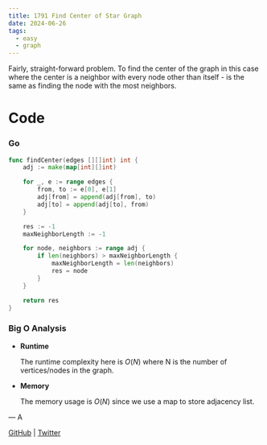 ```yaml
---
title: 1791 Find Center of Star Graph
date: 2024-06-26
tags:
  - easy
  - graph
---
```


Fairly, straight-forward problem. To find the center of the graph in this case where the center is a neighbor with every node other than itself - is the same as finding the node with the most neighbors.

# Code

### Go

```go
func findCenter(edges [][]int) int {
    adj := make(map[int][]int)

    for _, e := range edges {
        from, to := e[0], e[1]
        adj[from] = append(adj[from], to)
        adj[to] = append(adj[to], from)
    }

    res := -1
    maxNeighborLength := -1

    for node, neighbors := range adj {
        if len(neighbors) > maxNeighborLength {
            maxNeighborLength = len(neighbors)
            res = node
        }
    }

    return res
}
```

### Big O Analysis

- **Runtime**

  The runtime complexity here is $O(N)$ where N is the number of vertices/nodes in the graph.

- **Memory**

  The memory usage is $O(N)$ since we use a map to store adjacency list.

— A

[GitHub](https://github.com/athkdev) | [Twitter](https://twitter.com/athkdev)
